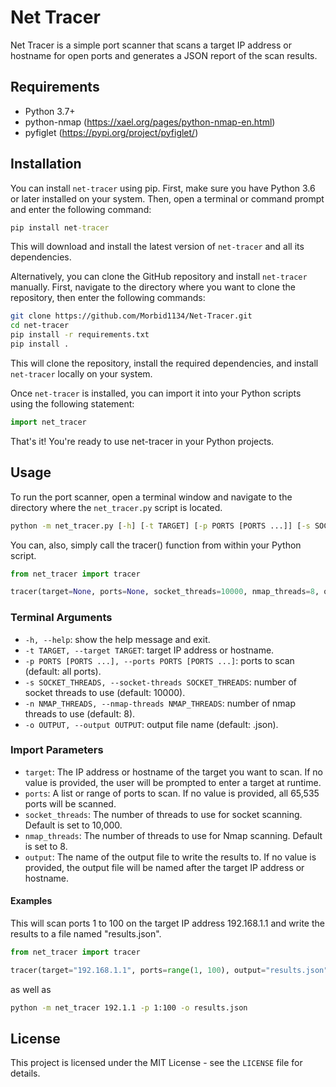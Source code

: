 # Net Tracer

Net Tracer is a simple port scanner that scans a target IP address or hostname for open ports and generates a JSON report of the scan results.

## Requirements

- Python 3.7+
- python-nmap (https://xael.org/pages/python-nmap-en.html)
- pyfiglet (https://pypi.org/project/pyfiglet/)

## Installation

You can install `net-tracer` using pip. First, make sure you have Python 3.6 or later installed on your system. Then, open a terminal or command prompt and enter the following command:
```cmd
pip install net-tracer
```

This will download and install the latest version of `net-tracer` and all its dependencies.

Alternatively, you can clone the GitHub repository and install `net-tracer` manually. First, navigate to the directory where you want to clone the repository, then enter the following commands:
```bash
git clone https://github.com/Morbid1134/Net-Tracer.git
cd net-tracer
pip install -r requirements.txt
pip install .
```

This will clone the repository, install the required dependencies, and install `net-tracer` locally on your system.

Once `net-tracer` is installed, you can import it into your Python scripts using the following statement:
```python
import net_tracer
```

That's it! You're ready to use net-tracer in your Python projects.

## Usage

To run the port scanner, open a terminal window and navigate to the directory where the `net_tracer.py` script is located.
```cmd
python -m net_tracer.py [-h] [-t TARGET] [-p PORTS [PORTS ...]] [-s SOCKET_THREADS] [-n NMAP_THREADS] [-o OUTPUT]
```

You can, also, simply call the tracer() function from within your Python script.
```python
from net_tracer import tracer

tracer(target=None, ports=None, socket_threads=10000, nmap_threads=8, output=None)
```

### Terminal Arguments

- `-h, --help`: show the help message and exit.
- `-t TARGET, --target TARGET`: target IP address or hostname.
- `-p PORTS [PORTS ...], --ports PORTS [PORTS ...]`: ports to scan (default: all ports).
- `-s SOCKET_THREADS, --socket-threads SOCKET_THREADS`: number of socket threads to use (default: 10000).
- `-n NMAP_THREADS, --nmap-threads NMAP_THREADS`: number of nmap threads to use (default: 8).
- `-o OUTPUT, --output OUTPUT`: output file name (default: <target>.json).

### Import Parameters
- `target`: The IP address or hostname of the target you want to scan. If no value is provided, the user will be prompted to enter a target at runtime.
- `ports`: A list or range of ports to scan. If no value is provided, all 65,535 ports will be scanned.
- `socket_threads`: The number of threads to use for socket scanning. Default is set to 10,000.
- `nmap_threads`: The number of threads to use for Nmap scanning. Default is set to 8.
- `output`: The name of the output file to write the results to. If no value is provided, the output file will be named after the target IP address or hostname.

#### Examples

This will scan ports 1 to 100 on the target IP address 192.168.1.1 and write the results to a file named "results.json".
```python
from net_tracer import tracer

tracer(target="192.168.1.1", ports=range(1, 100), output="results.json")
```
  
as well as
```cmd
python -m net_tracer 192.1.1 -p 1:100 -o results.json
```
  
## License

This project is licensed under the MIT License - see the `LICENSE` file for details.
